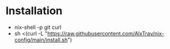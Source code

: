 # Installation

- nix-shell -p git curl
- sh <(curl -L "https://raw.githubusercontent.com/AlxTray/nix-config/main/install.sh")
